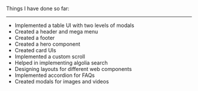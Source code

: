 Things I have done so far:
****

* Implemented a table UI with two levels of modals
* Created a header and mega menu
* Created a footer
* Created a hero component
* Created card UIs
* Implemented a custom scroll
* Helped in implementing algolia search
* Designing layouts for different web components
* Implemented accordion for FAQs
* Created modals for images and videos
